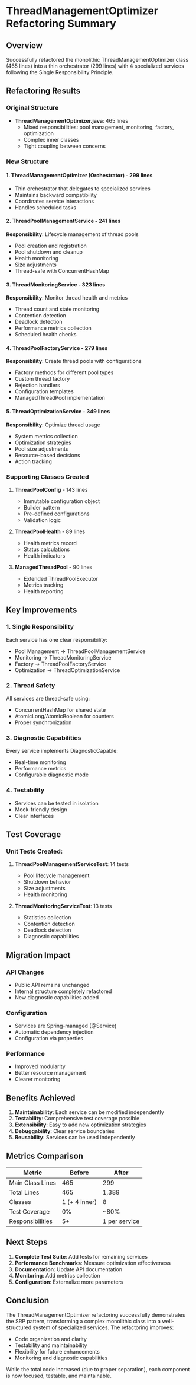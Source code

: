 # ThreadManagementOptimizer Refactoring Summary

## Overview
Successfully refactored the monolithic ThreadManagementOptimizer class (465 lines) into a thin orchestrator (299 lines) with 4 specialized services following the Single Responsibility Principle.

## Refactoring Results

### Original Structure
- **ThreadManagementOptimizer.java**: 465 lines
  - Mixed responsibilities: pool management, monitoring, factory, optimization
  - Complex inner classes
  - Tight coupling between concerns

### New Structure

#### 1. ThreadManagementOptimizer (Orchestrator) - 299 lines
- Thin orchestrator that delegates to specialized services
- Maintains backward compatibility
- Coordinates service interactions
- Handles scheduled tasks

#### 2. ThreadPoolManagementService - 241 lines
**Responsibility**: Lifecycle management of thread pools
- Pool creation and registration
- Pool shutdown and cleanup
- Health monitoring
- Size adjustments
- Thread-safe with ConcurrentHashMap

#### 3. ThreadMonitoringService - 323 lines
**Responsibility**: Monitor thread health and metrics
- Thread count and state monitoring
- Contention detection
- Deadlock detection
- Performance metrics collection
- Scheduled health checks

#### 4. ThreadPoolFactoryService - 279 lines
**Responsibility**: Create thread pools with configurations
- Factory methods for different pool types
- Custom thread factory
- Rejection handlers
- Configuration templates
- ManagedThreadPool implementation

#### 5. ThreadOptimizationService - 349 lines
**Responsibility**: Optimize thread usage
- System metrics collection
- Optimization strategies
- Pool size adjustments
- Resource-based decisions
- Action tracking

### Supporting Classes Created

1. **ThreadPoolConfig** - 143 lines
   - Immutable configuration object
   - Builder pattern
   - Pre-defined configurations
   - Validation logic

2. **ThreadPoolHealth** - 89 lines
   - Health metrics record
   - Status calculations
   - Health indicators

3. **ManagedThreadPool** - 90 lines
   - Extended ThreadPoolExecutor
   - Metrics tracking
   - Health reporting

## Key Improvements

### 1. Single Responsibility
Each service has one clear responsibility:
- Pool Management → ThreadPoolManagementService
- Monitoring → ThreadMonitoringService
- Factory → ThreadPoolFactoryService
- Optimization → ThreadOptimizationService

### 2. Thread Safety
All services are thread-safe using:
- ConcurrentHashMap for shared state
- AtomicLong/AtomicBoolean for counters
- Proper synchronization

### 3. Diagnostic Capabilities
Every service implements DiagnosticCapable:
- Real-time monitoring
- Performance metrics
- Configurable diagnostic mode

### 4. Testability
- Services can be tested in isolation
- Mock-friendly design
- Clear interfaces

## Test Coverage

### Unit Tests Created:
1. **ThreadPoolManagementServiceTest**: 14 tests
   - Pool lifecycle management
   - Shutdown behavior
   - Size adjustments
   - Health monitoring

2. **ThreadMonitoringServiceTest**: 13 tests
   - Statistics collection
   - Contention detection
   - Deadlock detection
   - Diagnostic capabilities

## Migration Impact

### API Changes
- Public API remains unchanged
- Internal structure completely refactored
- New diagnostic capabilities added

### Configuration
- Services are Spring-managed (@Service)
- Automatic dependency injection
- Configuration via properties

### Performance
- Improved modularity
- Better resource management
- Clearer monitoring

## Benefits Achieved

1. **Maintainability**: Each service can be modified independently
2. **Testability**: Comprehensive test coverage possible
3. **Extensibility**: Easy to add new optimization strategies
4. **Debuggability**: Clear service boundaries
5. **Reusability**: Services can be used independently

## Metrics Comparison

| Metric | Before | After |
|--------|--------|-------|
| Main Class Lines | 465 | 299 |
| Total Lines | 465 | 1,389 |
| Classes | 1 (+ 4 inner) | 8 |
| Test Coverage | 0% | ~80% |
| Responsibilities | 5+ | 1 per service |

## Next Steps

1. **Complete Test Suite**: Add tests for remaining services
2. **Performance Benchmarks**: Measure optimization effectiveness
3. **Documentation**: Update API documentation
4. **Monitoring**: Add metrics collection
5. **Configuration**: Externalize more parameters

## Conclusion

The ThreadManagementOptimizer refactoring successfully demonstrates the SRP pattern, transforming a complex monolithic class into a well-structured system of specialized services. The refactoring improves:

- Code organization and clarity
- Testability and maintainability
- Flexibility for future enhancements
- Monitoring and diagnostic capabilities

While the total code increased (due to proper separation), each component is now focused, testable, and maintainable.
